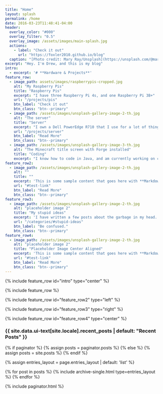 ```yaml
---
title: "Home"
layout: splash
permalink: /home
date: 2016-03-23T11:48:41-04:00
header:
  overlay_color: "#000"
  overlay_filter: "0.5"
  overlay_image: /assets/images/main-splash.jpg
  actions:
    - label: "Check it out"
      url: "https://foxler2010.github.io/blog"
  caption: "[Photo credit: Mary Ray/Unsplash](https://unsplash.com/@mary_ray)"
excerpt: "Hey. I'm Drew, and this is my blog"
intro: 
  - excerpt: '# **Hardware & Projects**'
feature_row:
  - image_path: assets/images/raspberrypis-cropped.jpg
    alt: "My Raspberry Pis"
    title: "Raspberry Pis"
    excerpt: "I have three Raspberry Pi 4s, and one Raspberry Pi 3B+"
    url: "/projects/pis"
    btn_label: "Check it out"
    btn_class: "btn--primary"
  - image_path: /assets/images/unsplash-gallery-image-2-th.jpg
    alt: "The server"
    title: "Server"
    excerpt: "I own a Dell PowerEdge R710 that I use for a lot of things,"
    url: "/projects/server"
    btn_label: "Read More"
    btn_class: "btn--primary"
  - image_path: /assets/images/unsplash-gallery-image-3-th.jpg
    alt: "The Minecraft title screen with Forge installed"
    title: "Coding"
    excerpt: "I know how to code in Java, and am currently working on coding Minecraft mods with the Forge API."
feature_row2:
  - image_path: /assets/images/unsplash-gallery-image-2-th.jpg
    alt: ""
    title: ""
    excerpt: 'This is some sample content that goes here with **Markdown** formatting. Left aligned with `type="left"`'
    url: "#test-link"
    btn_label: "Read More"
    btn_class: "btn--primary"
feature_row3:
  - image_path: /assets/images/unsplash-gallery-image-2-th.jpg
    alt: "placeholder image 2"
    title: "My stupid ideas"
    excerpt: 'I have written a few posts about the garbage in my head. If you would like to see what's in my dreams then click here. (I don't know why anyone would care about the stuff here but that's beside me; do what you want.)'
    url: "/categories/#stupid-ideas"
    btn_label: "Be confused."
    btn_class: "btn--primary"
feature_row4:
  - image_path: /assets/images/unsplash-gallery-image-2-th.jpg
    alt: "placeholder image 2"
    title: "Placeholder Image Center Aligned"
    excerpt: 'This is some sample content that goes here with **Markdown** formatting. Centered with `type="center"`'
    url: "#test-link"
    btn_label: "Read More"
    btn_class: "btn--primary"
---
```


{% include feature_row id="intro" type="center" %}

{% include feature_row %}

{% include feature_row id="feature_row2" type="left" %}

{% include feature_row id="feature_row3" type="right" %}

{% include feature_row id="feature_row4" type="center" %}

<h3 class="archive__subtitle">{{ site.data.ui-text[site.locale].recent_posts | default: "Recent Posts" }}</h3>

{% if paginator %}
  {% assign posts = paginator.posts %}
{% else %}
  {% assign posts = site.posts %}
{% endif %}

{% assign entries_layout = page.entries_layout | default: 'list' %}
<div class="entries-{{ entries_layout }}">
  {% for post in posts %}
    {% include archive-single.html type=entries_layout %}
  {% endfor %}
</div>

{% include paginator.html %}
